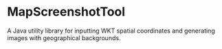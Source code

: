 # MapScreenshotTool
A Java utility library for inputting WKT spatial coordinates and generating images with geographical backgrounds.
